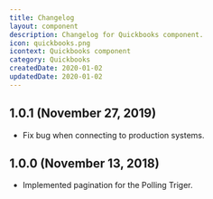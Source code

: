```yaml
---
title: Changelog
layout: component
description: Changelog for Quickbooks component.
icon: quickbooks.png
icontext: Quickbooks component
category: Quickbooks
createdDate: 2020-01-02
updatedDate: 2020-01-02
---
```


## 1.0.1 (November 27, 2019)

* Fix bug when connecting to production systems.

## 1.0.0 (November 13, 2018)

* Implemented pagination for the Polling Triger.
